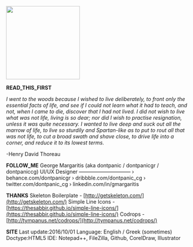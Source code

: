 <img src="https://dontpanicgr.github.io/images/gm_logo-sm.svg" style="width:200px;">

**READ_THIS_FIRST**

*I went to the woods because I wished to live deliberately, to front only the essential facts of life, and see if I could not learn what it had to teach, and not, when I came to die, discover that I had not lived. I did not wish to live what was not life, living is so dear; nor did I wish to practise resignation, unless it was quite necessary. I wanted to live deep and suck out all the marrow of life, to live so sturdily and Spartan-like as to put to rout all that was not life, to cut a broad swath and shave close, to drive life into a corner, and reduce it to its lowest terms.*

-Henry David Thoreau
	
**FOLLOW_ME**
	George Margaritis (aka dontpanic / dontpanicgr / dontpaniccg)
	UI/UX Designer 
	––––––––––––––––––––
	› behance.com/dontpanicgr
	› dribbble.com/dontpanic_cg
	› twitter.com/dontpanic_cg
	› linkedin.com/in/gmargaritis


**THANKS**
	Skeleton Boilerplate	-	[http://getskeleton.com/](http://getskeleton.com/)
	Simple Line Icons	-	[https://thesabbir.github.io/simple-line-icons/](https://thesabbir.github.io/simple-line-icons/)
	Codrops - [http://tympanus.net/codrops/](http://tympanus.net/codrops/)


**SITE**
	Last update:2016/10/01
	Language: English / Greek (sometimes)
	Doctype:HTML5
	IDE: Notepad++, FileZilla, Github, CorelDraw, Illustrator

